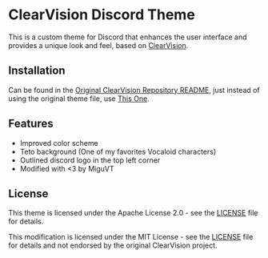 # ClearVision Discord Theme

This is a custom theme for Discord that enhances the user interface and provides a unique look and feel, based on [ClearVision](https://clearvision.gitlab.io/).

## Installation

Can be found in the [Original ClearVision Repository README](https://github.com/ClearVision/ClearVision-v7?tab=readme-ov-file#installing), just instead of using the original theme file, use [This One](./YaraVision.css).

## Features

- Improved color scheme
- Teto background (One of my favorites Vocaloid characters)
- Outlined discord logo in the top left corner
- Modified with <3 by MiguVT

## License

This theme is licensed under the Apache License 2.0 - see the [LICENSE](https://github.com/ClearVision/ClearVision-v7/blob/master/LICENSE) file for details.

This modification is licensed under the MIT License - see the [LICENSE](LICENSE) file for details and not endorsed by the original ClearVision project.
